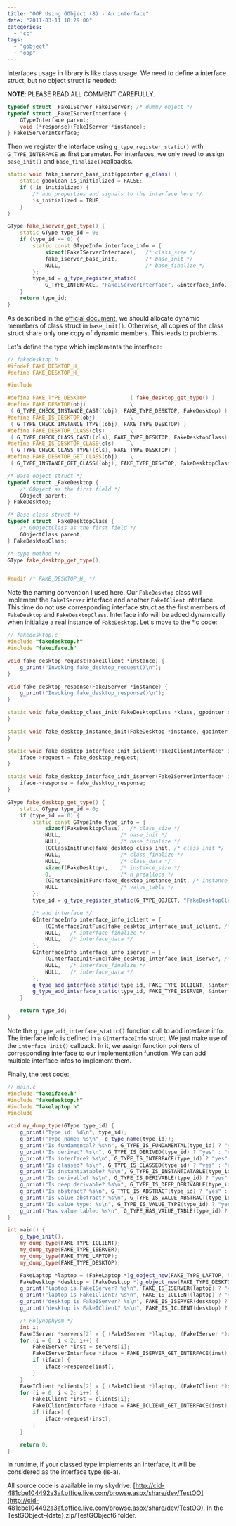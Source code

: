 ```yaml
---
title: "OOP Using GObject (8) - An interface"
date: "2011-03-11 18:29:00"
categories: 
  - "cc"
tags: 
  - "gobject"
  - "oop"
---
```


Interfaces usage in library is like class usage. We need to define a interface struct, but no object struct is needed:

**NOTE**: PLEASE READ ALL COMMENT CAREFULLY.

```cpp
typedef struct _FakeIServer FakeIServer; /* dummy object */
typedef struct _FakeIServerInterface {
    GTypeInterface parent;
    void (*response)(FakeIServer *instance);
} FakeIServerInterface;
```

Then we register the interface using `g_type_register_static()` with `G_TYPE_INTERFACE` as first parameter. For interfaces, we only need to assign `base_init()` and `base_finalize()`callbacks.

```cpp
static void fake_iserver_base_init(gpointer g_class) {
    static gboolean is_initialized = FALSE;
    if (!is_initialized) {
        /* add properties and signals to the interface here */
        is_initialized = TRUE;
    }
}

GType fake_iserver_get_type() {
    static GType type_id = 0;
    if (type_id == 0) {
        static const GTypeInfo interface_info = {
            sizeof(FakeIServerInterface),   /* class_size */
            fake_iserver_base_init,         /* base_init */
            NULL,                           /* base_finalize */
        };
        type_id = g_type_register_static(
            G_TYPE_INTERFACE, "FakeIServerInterface", &interface_info, 0);
    }
    return type_id;
}
```

As described in the [official document](http://library.gnome.org/devel/gobject/stable/gobject-Type-Information.html#GClassInitFunc), we should allocate dynamic memebers of class struct in `base_init()`. Otherwise, all copies of the class struct share only one copy of dynamic members. This leads to problems.

Let's define the type which implements the interface:

```cpp
// fakedesktop.h
#ifndef FAKE_DESKTOP_H_
#define FAKE_DESKTOP_H_

#include 

#define FAKE_TYPE_DESKTOP              ( fake_desktop_get_type() )
#define FAKE_DESKTOP(obj)              \
 ( G_TYPE_CHECK_INSTANCE_CAST((obj), FAKE_TYPE_DESKTOP, FakeDesktop) )
#define FAKE_IS_DESKTOP(obj)           \
 ( G_TYPE_CHECK_INSTANCE_TYPE((obj), FAKE_TYPE_DESKTOP) )
#define FAKE_DESKTOP_CLASS(cls)        \
 ( G_TYPE_CHECK_CLASS_CAST((cls), FAKE_TYPE_DESKTOP, FakeDesktopClass) )
#define FAKE_IS_DESKTOP_CLASS(cls)     \
 ( G_TYPE_CHECK_CLASS_TYPE((cls), FAKE_TYPE_DESKTOP) )
#define FAKE_DESKTOP_GET_CLASS(obj)    \
 ( G_TYPE_INSTANCE_GET_CLASS((obj), FAKE_TYPE_DESKTOP, FakeDesktopClass ) )

/* Base object struct */
typedef struct _FakeDesktop {
    /* GObject as the first field */
    GObject parent;
} FakeDesktop;

/* Base class struct */
typedef struct _FakeDesktopClass {
    /* GObjectClass as the first field */
    GObjectClass parent;
} FakeDesktopClass;

/* type method */
GType fake_desktop_get_type();


#endif /* FAKE_DESKTOP_H_ */
```

Note the naming convention I used here. Our `FakeDesktop` class will implement the `FakeIServer` interface and another `FakeIClient` interface. This time do not use corresponding interface struct as the first members of `FakeDesktop` and `FakeDesktopClass`. Interface info will be added dynamically when initialize a real instance of `FakeDesktop`. Let's move to the \*.c code:

```cpp
// fakedesktop.c
#include "fakedesktop.h"
#include "fakeiface.h"

void fake_desktop_request(FakeIClient *instance) {
    g_print("Invoking fake_desktop_request()\n");
}

void fake_desktop_response(FakeIServer *instance) {
    g_print("Invoking fake_desktop_response()\n");
}

static void fake_desktop_class_init(FakeDesktopClass *klass, gpointer data) {
}

static void fake_desktop_instance_init(FakeDesktop *instance, gpointer data) {
}

static void fake_desktop_interface_init_iclient(FakeIClientInterface* iface, gpointer iface_data) {
    iface->request = fake_desktop_request;
}

static void fake_desktop_interface_init_iserver(FakeIServerInterface* iface, gpointer iface_data) {
    iface->response = fake_desktop_response;
}

GType fake_desktop_get_type() {
    static GType type_id = 0;
    if (type_id == 0) {
        static const GTypeInfo type_info = {
            sizeof(FakeDesktopClass),  /* class_size */
            NULL,                   /* base_init */
            NULL,                   /* base_finalize */
            (GClassInitFunc)fake_desktop_class_init, /* class_init */
            NULL,                   /* class_finalize */
            NULL,                   /* class_data */
            sizeof(FakeDesktop),    /* instance_size */
            0,                      /* n_preallocs */
            (GInstanceInitFunc)fake_desktop_instance_init, /* instance_init */
            NULL                    /* value_table */
        };
        type_id = g_type_register_static(G_TYPE_OBJECT, "FakeDesktopClass", &type_info, 0);

        /* add interface */
        GInterfaceInfo interface_info_iclient = {
            (GInterfaceInitFunc)fake_desktop_interface_init_iclient, /* interface_init */
            NULL,   /* interface_finalize */
            NULL,   /* interface_data */
        };
        GInterfaceInfo interface_info_iserver = {
            (GInterfaceInitFunc)fake_desktop_interface_init_iserver, /* interface_init */
            NULL,   /* interface_finalize */
            NULL,   /* interface_data */
        };
        g_type_add_interface_static(type_id, FAKE_TYPE_ICLIENT, &interface_info_iclient);
        g_type_add_interface_static(type_id, FAKE_TYPE_ISERVER, &interface_info_iserver);
    }

    return type_id;
}
```

Note the `g_type_add_interface_static()` function call to add interface info. The interface info is defined in a `GInterfaceInfo` struct. We just make use of the `interface_init()` callback. In it, we assign function pointers of corresponding interface to our implementation function. We can add multiple interface infos to implement them.

Finally, the test code:

```cpp
// main.c
#include "fakeiface.h"
#include "fakedesktop.h"
#include "fakelaptop.h"
#include 

void my_dump_type(GType type_id) {
    g_print("Type id: %d\n", type_id);
    g_print("Type name: %s\n", g_type_name(type_id));
    g_print("Is fundamental? %s\n", G_TYPE_IS_FUNDAMENTAL(type_id) ? "yes" : "no");
    g_print("Is derived? %s\n", G_TYPE_IS_DERIVED(type_id) ? "yes" : "no");
    g_print("Is interface? %s\n", G_TYPE_IS_INTERFACE(type_id) ? "yes" : "no");
    g_print("Is classed? %s\n", G_TYPE_IS_CLASSED(type_id) ? "yes" : "no");
    g_print("Is instantiatable? %s\n", G_TYPE_IS_INSTANTIATABLE(type_id) ? "yes" : "no");
    g_print("Is derivable? %s\n", G_TYPE_IS_DERIVABLE(type_id) ? "yes" : "no");
    g_print("Is deep derivable? %s\n", G_TYPE_IS_DEEP_DERIVABLE(type_id) ? "yes" : "no");
    g_print("Is abstract? %s\n", G_TYPE_IS_ABSTRACT(type_id) ? "yes" : "no");
    g_print("Is value abstract? %s\n", G_TYPE_IS_VALUE_ABSTRACT(type_id) ? "yes" : "no");
    g_print("Is value type: %s\n", G_TYPE_IS_VALUE_TYPE(type_id) ? "yes" : "no");
    g_print("Has value table: %s\n", G_TYPE_HAS_VALUE_TABLE(type_id) ? "yes" : "no");
}

int main() {
    g_type_init();
    my_dump_type(FAKE_TYPE_ICLIENT);
    my_dump_type(FAKE_TYPE_ISERVER);
    my_dump_type(FAKE_TYPE_LAPTOP);
    my_dump_type(FAKE_TYPE_DESKTOP);

    FakeLaptop *laptop = (FakeLaptop *)g_object_new(FAKE_TYPE_LAPTOP, NULL);
    FakeDesktop *desktop = (FakeDesktop *)g_object_new(FAKE_TYPE_DESKTOP, NULL);
    g_print("laptop is FakeIServer? %s\n", FAKE_IS_ISERVER(laptop) ? "yes" : "no");
    g_print("laptop is FakeIClient? %s\n", FAKE_IS_ICLIENT(laptop) ? "yes" : "no");
    g_print("desktop is FakeIServer? %s\n", FAKE_IS_ISERVER(desktop) ? "yes" : "no");
    g_print("desktop is FakeIClient? %s\n", FAKE_IS_ICLIENT(desktop) ? "yes" : "no");

    /* Polynophysm */
    int i;
    FakeIServer *servers[2] = { (FakeIServer *)laptop, (FakeIServer *)desktop };
    for (i = 0; i < 2; i++) {
        FakeIServer *inst = servers[i];
        FakeIServerInterface *iface = FAKE_ISERVER_GET_INTERFACE(inst);
        if (iface) {
            iface->response(inst);
        }
    }
    FakeIClient *clients[2] = { (FakeIClient *)laptop, (FakeIClient *)desktop };
    for (i = 0; i < 2; i++) {
        FakeIClient *inst = clients[i];
        FakeIClientInterface *iface = FAKE_ICLIENT_GET_INTERFACE(inst);
        if (iface) {
            iface->request(inst);
        }
    }

    return 0;
}
```

In runtime, if your classed type implements an interface, it will be considered as the interface type (is-a).

All source code is available in my skydrive: [http://cid-481cbe104492a3af.office.live.com/browse.aspx/share/dev/TestOO](http://cid-481cbe104492a3af.office.live.com/browse.aspx/share/dev/TestOO). In the TestGObject-{date}.zip/TestGObject6 folder.

